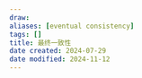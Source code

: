 ```yaml
---
draw:
aliases: [eventual consistency]
tags: []
title: 最终一致性
date created: 2024-07-29
date modified: 2024-11-12
---
```

